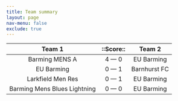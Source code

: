 ```yaml
---
title: Team summary
layout: page
nav-menu: false
exclude: true
---
```




|            Team 1            |  ::Score::  |    Team 2    |
|:----------------------------:|:-----------:|:------------:|
|        Barming MENS A        | 4 &mdash; 0 |  EU Barming  |
|          EU Barming          | 0 &mdash; 1 | Barnhurst FC |
|      Larkfield Men Res       | 0 &mdash; 1 |  EU Barming  |
| Barming Mens Blues Lightning | 0 &mdash; 0 |  EU Barming  |

 <br /><br /><br />
